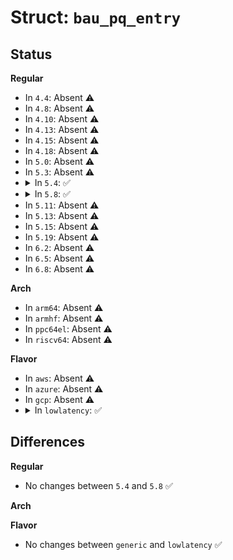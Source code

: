 # Struct: <code>bau_pq_entry</code>

## Status
<b>Regular</b>
<ul>
<li>
In <code>4.4</code>: Absent ⚠️
</li>
<li>
In <code>4.8</code>: Absent ⚠️
</li>
<li>
In <code>4.10</code>: Absent ⚠️
</li>
<li>
In <code>4.13</code>: Absent ⚠️
</li>
<li>
In <code>4.15</code>: Absent ⚠️
</li>
<li>
In <code>4.18</code>: Absent ⚠️
</li>
<li>
In <code>5.0</code>: Absent ⚠️
</li>
<li>
In <code>5.3</code>: Absent ⚠️
</li>
<li>
<details>
<summary>In <code>5.4</code>: ✅</summary>

```c
struct bau_pq_entry {
    long unsigned int address;
    short unsigned int sending_cpu;
    short unsigned int acknowledge_count;
    short unsigned int replied_to;
    short unsigned int msg_type;
    short unsigned int canceled;
    short unsigned int unused1;
    unsigned char unused2a;
    unsigned char unused2;
    unsigned char swack_vec;
    short unsigned int sequence;
    unsigned char unused4[2];
    int number_of_cpus;
    unsigned char unused5[8];
};
```
</details>
</li>
<li>
<details>
<summary>In <code>5.8</code>: ✅</summary>

```c
struct bau_pq_entry {
    long unsigned int address;
    short unsigned int sending_cpu;
    short unsigned int acknowledge_count;
    short unsigned int replied_to;
    short unsigned int msg_type;
    short unsigned int canceled;
    short unsigned int unused1;
    unsigned char unused2a;
    unsigned char unused2;
    unsigned char swack_vec;
    short unsigned int sequence;
    unsigned char unused4[2];
    int number_of_cpus;
    unsigned char unused5[8];
};
```
</details>
</li>
<li>
In <code>5.11</code>: Absent ⚠️
</li>
<li>
In <code>5.13</code>: Absent ⚠️
</li>
<li>
In <code>5.15</code>: Absent ⚠️
</li>
<li>
In <code>5.19</code>: Absent ⚠️
</li>
<li>
In <code>6.2</code>: Absent ⚠️
</li>
<li>
In <code>6.5</code>: Absent ⚠️
</li>
<li>
In <code>6.8</code>: Absent ⚠️
</li>
</ul>
<b>Arch</b>
<ul>
<li>
In <code>arm64</code>: Absent ⚠️
</li>
<li>
In <code>armhf</code>: Absent ⚠️
</li>
<li>
In <code>ppc64el</code>: Absent ⚠️
</li>
<li>
In <code>riscv64</code>: Absent ⚠️
</li>
</ul>
<b>Flavor</b>
<ul>
<li>
In <code>aws</code>: Absent ⚠️
</li>
<li>
In <code>azure</code>: Absent ⚠️
</li>
<li>
In <code>gcp</code>: Absent ⚠️
</li>
<li>
<details>
<summary>In <code>lowlatency</code>: ✅</summary>

```c
struct bau_pq_entry {
    long unsigned int address;
    short unsigned int sending_cpu;
    short unsigned int acknowledge_count;
    short unsigned int replied_to;
    short unsigned int msg_type;
    short unsigned int canceled;
    short unsigned int unused1;
    unsigned char unused2a;
    unsigned char unused2;
    unsigned char swack_vec;
    short unsigned int sequence;
    unsigned char unused4[2];
    int number_of_cpus;
    unsigned char unused5[8];
};
```
</details>
</li>
</ul>

## Differences
<b>Regular</b>
<ul>
<li>
No changes between <code>5.4</code> and <code>5.8</code> ✅
</li>
</ul>
<b>Arch</b>
<ul>
</ul>
<b>Flavor</b>
<ul>
<li>
No changes between <code>generic</code> and <code>lowlatency</code> ✅
</li>
</ul>
